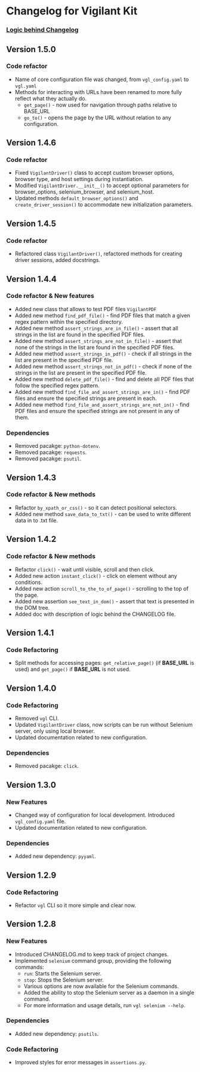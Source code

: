 # Changelog for Vigilant Kit

### [Logic behind Changelog](docs/changelog_logic.md)

## Version 1.5.0

### Code refactor
- Name of core configuration file was changed, from `vgl_config.yaml` to `vgl.yaml`
- Methods for interacting with URLs have been renamed to more fully reflect what they actually do.
  - `get_page()` - now used for navigation through paths relative to BASE_URL
  - `go_to()` - opens the page by the URL without relation to any configuration.

## Version 1.4.6

### Code refactor
- Fixed `VigilantDriver()` class to accept custom browser options, browser type, and host settings during instantiation.
- Modified `VigilantDriver.__init__()` to accept optional parameters for browser_options, selenium_browser, and selenium_host.
- Updated methods `default_browser_options()` and `create_driver_session()` to accommodate new initialization parameters.

## Version 1.4.5

### Code refactor 

- Refactored class `VigilantDriver()`, refactored methods for creating driver sessions, added docstrings.

## Version 1.4.4

### Code refactor & New features

- Added new class that allows to test PDF files `VigilantPDF`
- Added new method `find_pdf_file()` - find PDF files that match a given regex pattern within the specified directory.
- Added new method `assert_strings_are_in_file()` - assert that all strings in the list are found in the specified PDF files.
- Added new method `assert_strings_are_not_in_file()` - assert that none of the strings in the list are found in the specified PDF files.
- Added new method `assert_strings_in_pdf()` - check if all strings in the list are present in the specified PDF file.
- Added new method `assert_strings_not_in_pdf()` - check if none of the strings in the list are present in the specified PDF file.
- Added new method `delete_pdf_file()` - find and delete all PDF files that follow the specified regex pattern.
- Added new method `find_file_and_assert_strings_are_in()` - find PDF files and ensure the specified strings are present in each.
- Added new method `find_file_and_assert_strings_are_not_in()` - find PDF files and ensure the specified strings are not present in any of them.

### Dependencies

- Removed pacakge: `python-dotenv`.
- Removed pacakge: `requests`.
- Removed pacakge: `psutil`.

## Version 1.4.3

### Code refactor & New methods

- Refactor `by_xpath_or_css()` - so it can detect positional selectors.
- Added new method `save_data_to_txt()` - can be used to write different data in to .txt file.


## Version 1.4.2

### Code refactor & New methods

- Refactor `click()` - wait until visible, scroll and then click.
- Added new action `instant_click()` - click on element without any conditions.
- Added new action `scroll_to_the_to_of_page()` - scrolling to the top of the page.
- Added new assertion `see_text_in_dom()` - assert that text is presented in the DOM tree.
- Added doc with description of logic behind the CHANGELOG file.


## Version 1.4.1

### Code Refactoring
- Split methods for accessing pages: `get_relative_page()` (if **BASE_URL** is used) and 
`get_page()` if **BASE_URL** is not used.


## Version 1.4.0

### Code Refactoring
- Removed `vgl` CLI.
- Updated `VigilantDriver` class, now scripts can be run without Selenium server, only using local browser.
- Updated documentation related to new configuration.

### Dependencies

- Removed pacakge: `click`.


## Version 1.3.0

### New Features

- Changed way of configuration for local development. Introduced `vgl_config.yaml` file.
- Updated documentation related to new configuration.

### Dependencies

- Added new dependency: `pyyaml`.

## Version 1.2.9

### Code Refactoring

- Refactor `vgl` CLI so it more simple and clear now.

## Version 1.2.8

### New Features

- Introduced CHANGELOG.md to keep track of project changes.
- Implemented `selenium` command group, providing the following commands:
  - `run`: Starts the Selenium server.
  - `stop`: Stops the Selenium server.
  - Various options are now available for the Selenium commands.
  - Added the ability to stop the Selenium server as a daemon in a single command.
  - For more information and usage details, run `vgl selenium --help`.

### Dependencies

- Added new dependency: `psutils`.

### Code Refactoring

- Improved styles for error messages in `assertions.py`.



